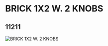 # BRICK 1X2 W. 2 KNOBS
## 11211
![BRICK 1X2 W. 2 KNOBS](https://lc-www-live-s.legocdn.com/media/bricks/5/2/6015344.jpg)
